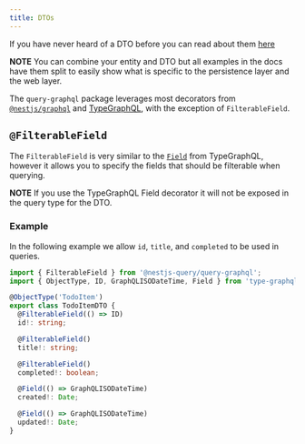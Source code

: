 ```yaml
---
title: DTOs
---
```


If you have never heard of a DTO before you can read about them [here](https://martinfowler.com/eaaCatalog/dataTransferObject.html)

**NOTE** You can combine your entity and DTO but all examples in the docs have them split to easily show what is
specific to the persistence layer and the web layer.

The `query-graphql` package leverages most decorators from [`@nestjs/graphql`](https://docs.nestjs.com/graphql/quick-start) and [TypeGraphQL](https://typegraphql.ml), with the exception of `FilterableField`.

## `@FilterableField`

The `FilterableField` is very similar to the [`Field`](https://typegraphql.ml/docs/types-and-fields.html) from
TypeGraphQL, however it allows you to specify the fields that should be filterable when querying. 

**NOTE** If you use the TypeGraphQL Field decorator it will not be exposed in the query type for the DTO.

### Example

In the following example we allow `id`, `title`, and `completed` to be used in queries. 

```ts
import { FilterableField } from '@nestjs-query/query-graphql';
import { ObjectType, ID, GraphQLISODateTime, Field } from 'type-graphql';

@ObjectType('TodoItem')
export class TodoItemDTO {
  @FilterableField(() => ID)
  id!: string;

  @FilterableField()
  title!: string;

  @FilterableField()
  completed!: boolean;

  @Field(() => GraphQLISODateTime)
  created!: Date;

  @Field(() => GraphQLISODateTime)
  updated!: Date;
}

```


